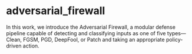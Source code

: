 # adversarial_firewall
In this work, we introduce the Adversarial Firewall, a modular defense pipeline capable of detecting and classifying inputs as one of five types—Clean, FGSM, PGD, DeepFool, or Patch and taking an appropriate policy-driven action.
